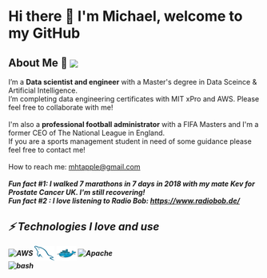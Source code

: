 # Hi there 👋 I'm Michael, welcome to my GitHub 

## About Me 🚀 <a href="https://www.linkedin.com/in/michaelhtattersall/"><img align="center" width="24px" src="https://cdn.jsdelivr.net/npm/simple-icons@v3/icons/linkedin.svg"/></a> </br>   
I’m a **Data scientist and engineer** with a Master's degree in Data Sceince & Artificial Intelligence. </br> 
I’m completing data engineering certificates with MIT xPro and AWS.  Please feel free to collaborate with me! </br></br>
I'm also a **professional football administrator** with a FIFA Masters and I'm a former CEO of The National League in England. </br>
If you are a sports management student in need of some guidance please feel free to contact me! </br></br>
How to reach me: mhtapple@gmail.com </br></br> 
<b><i> Fun fact #1: I walked 7 marathons in 7 days in 2018 with my mate Kev for Prostate Cancer UK.  I'm still recovering! <b><i> </br>
<b> Fun fact #2 : I love listening to Radio Bob: https://www.radiobob.de/ <b> </br> 

## ⚡ Technologies I love and use
  
<div style="display: inline_block">
  <img align="center" alt="AWS" height="30" width="40" src="https://cdn.jsdelivr.net/gh/devicons/devicon@latest/icons/amazonwebservices/amazonwebservices-original-wordmark.svg">
  <img align="center" alt="MySQL" height="30" width="40" src="https://raw.githubusercontent.com/devicons/devicon/master/icons/mysql/mysql-original.svg">
  <img align="center" alt="Docker" height="30" width="40" src="https://raw.githubusercontent.com/devicons/devicon/master/icons/docker/docker-original.svg"> 
  <img align="center" alt="Apache" height="30" width="40" src="https://cdn.jsdelivr.net/gh/devicons/devicon@latest/icons/apache/apache-original-wordmark.svg"> </br>
  <img align="center" alt="bash" height="30" width="40" src="https://cdn.jsdelivr.net/gh/devicons/devicon@latest/icons/bash/bash-original.svg">
</div>
